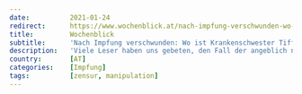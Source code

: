 ```yaml
---
date:          2021-01-24
redirect:      https://www.wochenblick.at/nach-impfung-verschwunden-wo-ist-krankenschwester-tiffany-dover/
title:         Wochenblick
subtitle:      'Nach Impfung verschwunden: Wo ist Krankenschwester Tiffany Dover?'
description:   'Viele Leser haben uns gebeten, den Fall der angeblich nach einer Covid-19 Impfung verstorbenen US-Krankenschwester zu recherchieren.'
country:       [AT]
categories:    [Impfung]
tags:          [zensur, manipulation]
---
```


